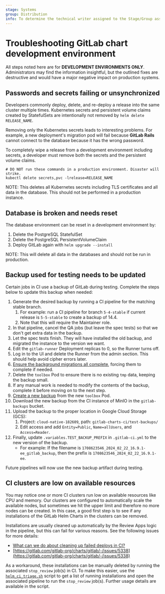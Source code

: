 ```yaml
---
stage: Systems
group: Distribution
info: To determine the technical writer assigned to the Stage/Group associated with this page, see https://handbook.gitlab.com/handbook/product/ux/technical-writing/#assignments
---
```


# Troubleshooting GitLab chart development environment

All steps noted here are for **DEVELOPMENT ENVIRONMENTS ONLY**.
Administrators may find the information insightful, but the outlined fixes
are destructive and would have a major negative impact on production
systems.

## Passwords and secrets failing or unsynchronized

Developers commonly deploy, delete, and re-deploy a release into the same
cluster multiple times. Kubernetes secrets and persistent volume claims created by StatefulSets are
intentionally not removed by `helm delete RELEASE_NAME`.

Removing only the Kubernetes secrets leads to interesting problems. For
example, a new deployment's migration pod will fail because **GitLab Rails**
cannot connect to the database because it has the wrong password.

To completely wipe a release from a development environment including
secrets, a developer must remove both the secrets and the persistent volume
claims.

```shell
# DO NOT run these commands in a production environment. Disaster will strike.
kubectl delete secrets,pvc -lrelease=RELEASE_NAME
```

NOTE:
This deletes all Kubernetes secrets including TLS certificates and all data
in the database. This should not be performed in a production instance.

## Database is broken and needs reset

The database environment can be reset in a development environment by:

1. Delete the PostgreSQL StatefulSet
1. Delete the PostgreSQL PersistentVolumeClaim
1. Deploy GitLab again with `helm upgrade --install`

NOTE:
This will delete all data in the databases and should not be run in
production.

## Backup used for testing needs to be updated

Certain jobs in CI use a backup of GitLab during testing. Complete the steps below to update this backup when needed:

1. Generate the desired backup by running a CI pipeline for the matching stable branch.
   1. For example: run a CI pipeline for branch `5-4-stable` if current release is `5-5-stable` to create a backup of 14.4.
   1. Note that this will require the Maintainer role.
1. In that pipeline, cancel the QA jobs (but leave the spec tests) so that we don't get extra data in the backup.
1. Let the spec tests finish. They will have installed the old backup, and migrated the instance to the version we want.
1. Edit the `gitlab-runner` Deployment replicas to 0, so the Runner turns off.
1. Log in to the UI and delete the Runner from the admin section. This should help avoid cipher errors later.
1. [Ensure the background migrations all complete](https://docs.gitlab.com/ee/update/#check-for-background-migrations-before-upgrading), forcing them to complete if needed.
1. Delete the `toolbox` Pod to ensure there is no existing `tmp` data, keeping the backup small.
1. If any manual work is needed to modify the contents of the backup, complete it before moving on to the next step.
1. [Create a new backup](../backup-restore/backup.md) from the new `toolbox` Pod.
1. Download the new backup from the CI instance of MinIO in the `gitlab-backups` bucket.
1. Upload the backup to the proper location in Google Cloud Storage (GCS):
   1. Project: `cloud-native-182609`, path: `gitlab-charts-ci/test-backups/`
   1. Edit access and add `Entity=Public`, `Name=allUsers`, and `Access=Reader`.
1. Finally, update `.variables.TEST_BACKUP_PREFIX` in `.gitlab-ci.yml` to the new version of the backup.
   - For example: If the filename is `1708623546_2024_02_22_16.9.1-ee_gitlab_backup`, then the prefix is `1708623546_2024_02_22_16.9.1-ee`.

Future pipelines will now use the new backup artifact during testing.

## CI clusters are low on available resources

You may notice one or more CI clusters run low on available resources like CPU
and memory. Our clusters are configured to automatically scale the available
nodes, but sometimes we hit the upper limit and therefore no more nodes can be
created. In this case, a good first step is to see if any installations of the
GitLab Helm Charts in the clusters can be removed.

Installations are usually cleaned up automatically by the Review Apps logic in
the pipeline, but this can fail for various reasons. See the following issues
for more details:

- [What can we do about cleaning up failed deploys in CI?](https://gitlab.com/gitlab-org/charts/gitlab/-/issues/2076)
- [https://gitlab.com/gitlab-org/charts/gitlab/-/issues/5338](https://gitlab.com/gitlab-org/charts/gitlab/-/issues/5338)

As a workaround, these installations can be manually deleted by running the associated
`stop_review` job(s) in CI. To make this easier, use the
[`helm_ci_triage.sh`](https://gitlab.com/gitlab-org/charts/gitlab/blob/master/scripts/ci/helm_ci_triage.sh)
script to get a list of running installations and open the associated pipeline to run
the `stop_review` job(s). Further usage details are available in the script.
